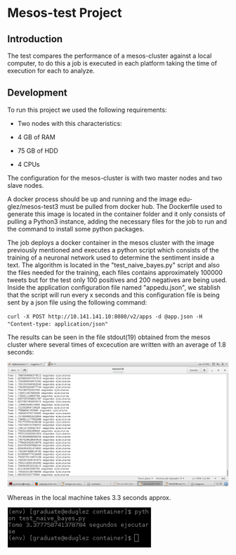 # Mesos-test Project 

## Introduction

The test compares the performance of a mesos-cluster against a local computer, to do this a job is executed in each platform taking the time of execution for each to analyze. 

## Development

To run this project we used the following requirements:

 * Two nodes with this characteristics:

  * 4 GB of RAM
  * 75 GB of HDD
  * 4 CPUs

The configuration for the mesos-cluster is with two master nodes and two slave nodes.

A docker process should be up and running and the image edu-glez/mesos-test3 must be pulled from docker hub. The Dockerfile used to generate this image is located in the container folder and it only consists of pulling a Python3 instance, adding the necessary files for the job to run and the command to install some python packages.

The job deploys a docker container in the mesos cluster with the image previously mentioned and executes a python script which consists of the training of a neuronal network used to determine the sentiment inside a text. The algorithm is located in the "test_naive_bayes.py" script and also the files needed for the training, each files contains approximately 100000 tweets but for the test only 100 positives and 200 negatives are being used. Inside the application configuration file named "appedu.json", we stablish that the script will run every x seconds and this configuration file is being sent by a json file using the following command:

`curl -X POST http://10.141.141.10:8080/v2/apps -d @app.json -H "Content-type: application/json"`

The results can be seen in the file stdout(19) obtained from the mesos cluster where several times of excecution are written with an average of 1.8 seconds:

![alt text](https://github.com/Edu-Glez/mesos-test/blob/master/Captura%20de%20pantalla%20de%202017-04-21%2017-51-38.png)


Whereas in the local machine takes 3.3 seconds approx.

![alt text](https://github.com/Edu-Glez/mesos-test/blob/master/Time_local.png)


